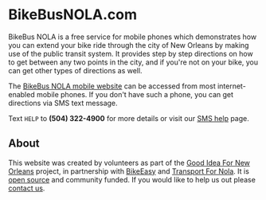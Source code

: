 # BikeBusNOLA.com

BikeBus NOLA is a free service for mobile phones which demonstrates how you can extend your bike ride through the city of New Orleans by making use of the public transit system. It provides step by step directions on how to get between any two points in the city, and if you're not on your bike, you can get other types of directions as well. 

The [BikeBus NOLA mobile website][root] can be accessed from most internet-enabled mobile phones. If you don't have such a phone, you can get directions via SMS text message. 

Text `HELP` to **(504) 322-4900** for more details or visit our [SMS help][sms] page.

[sms]:/smshelp
[root]:/

## About

This website was created by volunteers as part of the [Good Idea For New Orleans][good] project, in partnership with [BikeEasy][bikeeasy] and [Transport For Nola][tfnola]. It is [open source][github] and community funded. If you would like to help us out please [contact us][contact].

[good]:http://handbook.neighborland.com/good-ideas-for-new-orleans/
[bikeeasy]:http://bikeeasy.org/
[tfnola]:http://www.transportfornola.org/
[contact]:mailto:joel.carranza@gmail.com
[github]:https://github.com/joelcarranza/bikebus 



